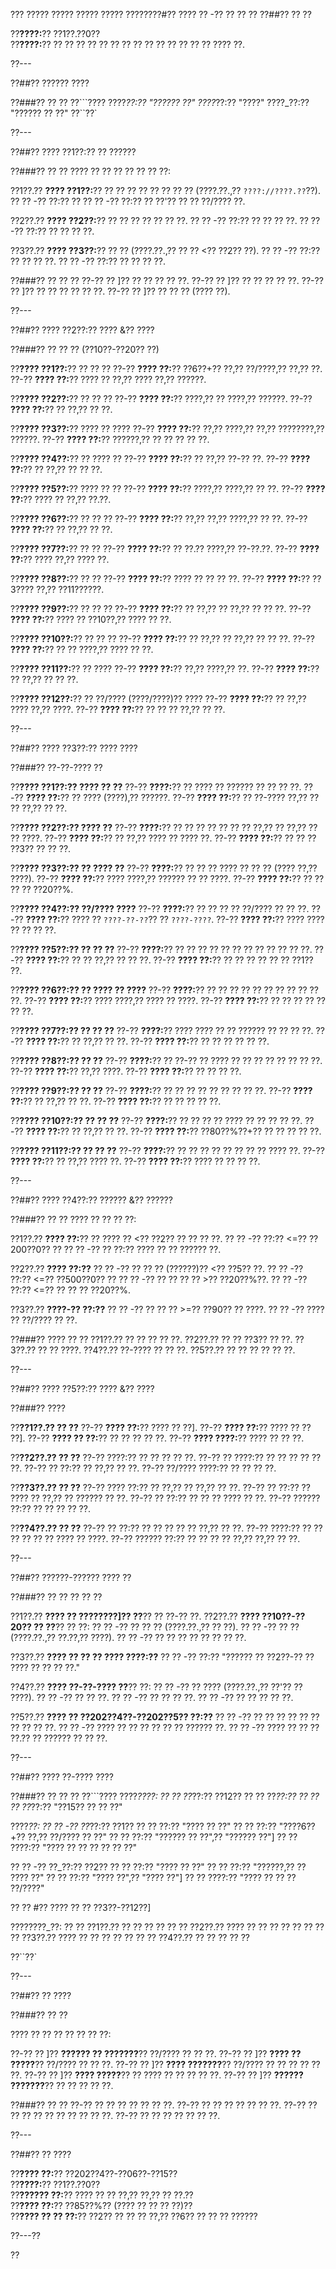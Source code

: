 ??? ????? ????? ????? ????? ????????#?? ???? ?? -?? ?? ?? ??
??##?? ?? ??

??**????:**?? ??1??.??0??  
??**????:**?? ?? ?? ?? ?? ?? ?? ?? ?? ?? ?? ?? ?? ?? ?? ???? ??.

??---

??##?? ?????? ????

??###?? ?? ??
??```????
????_??:?? "?????? ??"
????_??:?? "????"
????_??:?? "?????? ?? ??"
??``??`

??---

??##?? ???? ??1??:?? ?? ??????

??###?? ?? ??
???? ?? ?? ?? ?? ?? ?? ??:

??1??.?? **???? ??1??:**?? ?? ?? ?? ?? ?? ?? ?? ?? (????.??.,?? `????://????.??`??).
??  ?? -?? ??:?? ??
??  ?? -?? ??:?? ?? ??'?? ?? ?? ??/???? ??.

??2??.?? **???? ??2??:**?? ?? ?? ?? ?? ?? ?? ??.
??  ?? -?? ??:?? ?? ?? ?? ??.
??  ?? -?? ??:?? ?? ?? ?? ??.

??3??.?? **???? ??3??:**?? ?? ?? (????.??.,?? ?? ?? <?? ??2?? ??).
??  ?? -?? ??:?? ?? ?? ?? ??.
??  ?? -?? ??:?? ?? ?? ?? ??.

??###?? ?? ?? ??
??-?? ?? ]?? ?? ?? ?? ?? ??.
??-?? ?? ]?? ?? ?? ?? ?? ??.
??-?? ?? ]?? ?? ?? ?? ?? ?? ??.
??-?? ?? ]?? ?? ?? ?? (???? ??).

??---

??##?? ???? ??2??:?? ???? &?? ????

??###?? ?? ?? ?? (??10??-??20?? ??)

??**???? ??1??:**?? ?? ?? ??
??-?? **???? ??:**?? ??6??+?? ??,?? ??/????,?? ??,?? ??.
??-?? **???? ??:**?? ???? ?? ??,?? ???? ??,?? ??????.

??**???? ??2??:**?? ?? ?? ??
??-?? **???? ??:**?? ????,?? ?? ????,?? ??????.
??-?? **???? ??:**?? ?? ??,?? ?? ??.

??**???? ??3??:**?? ???? ?? ????
??-?? **???? ??:**?? ??,?? ????,?? ??,?? ????????,?? ??????.
??-?? **???? ??:**?? ??????,?? ?? ?? ?? ?? ??.

??**???? ??4??:**?? ?? ???? ??
??-?? **???? ??:**?? ?? ??,?? ??-?? ??.
??-?? **???? ??:**?? ?? ??,?? ?? ?? ??.

??**???? ??5??:**?? ???? ?? ??
??-?? **???? ??:**?? ????,?? ????,?? ?? ??.
??-?? **???? ??:**?? ???? ?? ??,?? ??.??.

??**???? ??6??:**?? ?? ?? ??
??-?? **???? ??:**?? ??,?? ??,?? ????,?? ?? ??.
??-?? **???? ??:**?? ?? ??,?? ?? ??.

??**???? ??7??:**?? ?? ??
??-?? **???? ??:**?? ?? ??.?? ????,?? ??-??.??.
??-?? **???? ??:**?? ???? ??,?? ???? ??.

??**???? ??8??:**?? ?? ??
??-?? **???? ??:**?? ???? ?? ?? ?? ??.
??-?? **???? ??:**?? ??3???? ??,?? ??11??????.

??**???? ??9??:**?? ?? ?? ??
??-?? **???? ??:**?? ?? ??,?? ?? ??,?? ?? ?? ??.
??-?? **???? ??:**?? ???? ?? ??10??,?? ???? ?? ??.

??**???? ??10??:**?? ?? ?? ??
??-?? **???? ??:**?? ?? ??,?? ?? ??,?? ?? ?? ??.
??-?? **???? ??:**?? ?? ?? ????,?? ???? ?? ??.

??**???? ??11??:**?? ?? ????
??-?? **???? ??:**?? ??,?? ????,?? ??.
??-?? **???? ??:**?? ?? ??,?? ?? ?? ??.

??**???? ??12??:**?? ?? ??/???? (????/????)?? ????
??-?? **???? ??:**?? ?? ??,?? ???? ??,?? ????.
??-?? **???? ??:**?? ?? ?? ?? ??,?? ?? ??.

??---

??##?? ???? ??3??:?? ???? ????

??###?? ??-??-???? ??

??**???? ??1??:?? ???? ?? ??**
??-?? **????:**?? ?? ???? ?? ?????? ?? ?? ?? ??.
??-?? **???? ??:**?? ?? ???? (????),?? ??????.
??-?? **???? ??:**?? ?? ??-???? ??,?? ?? ?? ??,?? ?? ??.

??**???? ??2??:?? ???? ??**
??-?? **????:**?? ?? ?? ?? ?? ?? ?? ?? ??,?? ?? ??,?? ?? ?? ????.
??-?? **???? ??:**?? ?? ??,?? ???? ?? ???? ??.
??-?? **???? ??:**?? ?? ?? ?? ??3?? ?? ?? ??.

??**???? ??3??:?? ?? ???? ??**
??-?? **????:**?? ?? ?? ?? ???? ?? ?? ?? (???? ??,?? ????).
??-?? **???? ??:**?? ???? ????,?? ?????? ?? ?? ????.
??-?? **???? ??:**?? ?? ?? ?? ?? ??20??%.

??**???? ??4??:?? ??/???? ????**
??-?? **????:**?? ?? ?? ?? ?? ??/???? ?? ?? ??.
??-?? **???? ??:**?? ???? ?? `????-??-??`?? ?? `????-????`.
??-?? **???? ??:**?? ???? ???? ?? ?? ?? ??.

??**???? ??5??:?? ?? ?? ??**
??-?? **????:**?? ?? ?? ?? ?? ?? ?? ?? ?? ?? ?? ?? ??.
??-?? **???? ??:**?? ?? ?? ??,?? ?? ?? ??.
??-?? **???? ??:**?? ?? ?? ?? ?? ?? ?? ??1?? ??.

??**???? ??6??:?? ?? ???? ?? ????**
??-?? **????:**?? ?? ?? ?? ?? ?? ?? ?? ?? ?? ?? ??.
??-?? **???? ??:**?? ???? ????,?? ???? ?? ????.
??-?? **???? ??:**?? ?? ?? ?? ?? ?? ?? ??.

??**???? ??7??:?? ?? ?? ??**
??-?? **????:**?? ???? ???? ?? ?? ?????? ?? ?? ?? ??.
??-?? **???? ??:**?? ?? ??,?? ?? ??.
??-?? **???? ??:**?? ?? ?? ?? ?? ?? ??.

??**???? ??8??:?? ?? ??**
??-?? **????:**?? ?? ??-?? ?? ???? ?? ?? ?? ?? ?? ?? ?? ??.
??-?? **???? ??:**?? ??,?? ????.
??-?? **???? ??:**?? ?? ?? ?? ??.

??**???? ??9??:?? ?? ??**
??-?? **????:**?? ?? ?? ?? ?? ?? ?? ?? ?? ??.
??-?? **???? ??:**?? ?? ??,?? ?? ??.
??-?? **???? ??:**?? ?? ?? ?? ?? ??.

??**???? ??10??:?? ?? ?? ??**
??-?? **????:**?? ?? ?? ?? ?? ???? ?? ?? ?? ?? ??.
??-?? **???? ??:**?? ?? ??,?? ?? ??.
??-?? **???? ??:**?? ??80??%??+?? ?? ?? ?? ?? ??.

??**???? ??11??:?? ?? ?? ??**
??-?? **????:**?? ?? ?? ?? ?? ?? ?? ?? ?? ???? ??.
??-?? **???? ??:**?? ?? ??,?? ???? ??.
??-?? **???? ??:**?? ???? ?? ?? ?? ??.

??---

??##?? ???? ??4??:?? ?????? &?? ??????

??###?? ?? ??
???? ?? ?? ?? ??:

??1??.?? **???? ??:**?? ?? ???? ?? <?? ??2?? ?? ?? ?? ??.
??  ?? -?? ??:?? <=?? ??200??0?? ??
??  ?? -?? ?? ??:?? ???? ?? ?? ?????? ??.

??2??.?? **???? ??:??**
??  ?? -?? ?? ?? ?? (??????)?? <?? ??5?? ??.
??    ?? -?? ??:?? <=?? ??500??0?? ??
??  ?? -?? ?? ?? ?? ?? >?? ??20??%??.
??    ?? -?? ??:?? <=?? ?? ?? ?? ??20??%.

??3??.?? **????-?? ??:??**
??  ?? -?? ?? ?? ?? >=?? ??90?? ?? ????.
??  ?? -?? ???? ?? ??/???? ?? ??.

??###?? ???? ?? ??
??1??.?? ?? ?? ?? ?? ??.
??2??.?? ?? ?? ??3?? ?? ??.
??3??.?? ?? ?? ????.
??4??.?? ??-???? ?? ?? ??.
??5??.?? ?? ?? ?? ?? ?? ??.

??---

??##?? ???? ??5??:?? ???? &?? ????

??###?? ????

??**??1??.?? ?? ??**
??-?? **???? ??:**?? ???? ?? ??].
??-?? **???? ??:**?? ???? ?? ?? ??].
??-?? **???? ?? ??:**?? ?? ?? ?? ?? ??.
??-?? **???? ????:**?? ???? ?? ?? ??.

??**??2??.?? ?? ??**
??-?? ????:?? ?? ?? ?? ?? ??.
??-?? ?? ????:?? ?? ?? ?? ?? ?? ??.
??-?? ?? ??:?? ?? ??,?? ?? ??.
??-?? ??/???? ????:?? ?? ?? ?? ??.

??**??3??.?? ?? ??**
??-?? ???? ??:?? ?? ??,?? ?? ??,?? ?? ??.
??-?? ?? ??:?? ?? ???? ?? ??,?? ?? ?????? ?? ??.
??-?? ?? ??:?? ?? ?? ?? ???? ?? ??.
??-?? ?????? ??:?? ?? ?? ?? ?? ??.

??**??4??.?? ?? ??**
??-?? ?? ??:?? ?? ?? ?? ?? ?? ??,?? ?? ??.
??-?? ????:?? ?? ?? ?? ?? ?? ?? ???? ?? ????.
??-?? ?????? ??:?? ?? ?? ?? ?? ??,?? ??,?? ?? ??.

??---

??##?? ??????-?????? ???? ??

??###?? ?? ?? ?? ?? ??

??1??.?? **???? ?? ????????]?? ??**?? ?? ??-?? ??.
??2??.?? **???? ??10??-??20?? ?? ??**?? ?? ??:
??  ?? -?? ?? ?? ?? (????.??.,?? ?? ??).
??  ?? -?? ?? ?? (????.??.,?? ??.??,?? ????).
??  ?? -?? ?? ?? ?? ?? ?? ?? ?? ??.

??3??.?? **???? ?? ?? ?? ???? ????:??**
??  ?? -?? ??:?? "?????? ?? ??2??-?? ?? ???? ?? ?? ?? ??."

??4??.?? **???? ??-??-???? ??**?? ??:
??  ?? -?? ?? ???? (????.??.,?? ??'?? ?? ????).
??  ?? -?? ?? ?? ??.
??  ?? -?? ?? ?? ?? ??.
??  ?? -?? ?? ?? ?? ?? ??.

??5??.?? **???? ?? ??202??4??-??202??5?? ??:??**
??  ?? -?? ?? ?? ?? ?? ?? ?? ?? ?? ?? ??.
??  ?? -?? ???? ?? ?? ?? ?? ?? ?? ?????? ??.
??  ?? -?? ???? ?? ?? ?? ??.?? ?? ?????? ?? ?? ??.

??---

??##?? ???? ??-???? ????

??###?? ?? ?? ??
??```????
????_????:
?? ?? ??_??:?? ??12??
?? ?? ??_??:?? ??
?? ?? ??_??:?? "??15?? ?? ?? ??"

????_??:
?? ?? -?? ??_??:?? ??1??
??   ?? ??:?? "???? ?? ??"
??   ?? ??:?? "????6??+?? ??,?? ??/???? ?? ??"
??   ?? ??:?? "?????? ?? ??",?? "?????? ??"]
??   ?? ????:?? "???? ?? ?? ?? ?? ?? ??"

?? ?? -?? ??_??:?? ??2??
??   ?? ??:?? "???? ?? ??"
??   ?? ??:?? "??????,?? ?? ???? ??"
??   ?? ??:?? "???? ??",?? "???? ??"]
??   ?? ????:?? "???? ?? ?? ?? ??/????"

?? ?? #?? ???? ?? ?? ??3??-??12??]

????????_??:
?? ?? ??1??.?? ?? ?? ?? ??
?? ?? ??2??.?? ???? ?? ?? ?? ?? ?? ??
?? ?? ??3??.?? ???? ?? ?? ?? ?? ??
?? ?? ??4??.?? ?? ?? ?? ?? ??

??``??`

??---

??##?? ?? ????

??###?? ?? ??

???? ?? ?? ?? ?? ?? ?? ??:

??-?? ?? ]?? **?????? ?? ???????**?? ??/???? ?? ?? ??.
??-?? ?? ]?? **???? ?? ?????**?? ??/???? ?? ?? ??.
??-?? ?? ]?? **???? ???????**?? ??/???? ?? ?? ?? ?? ?? ??.
??-?? ?? ]?? **???? ?????**?? ?? ???? ?? ?? ?? ?? ??.
??-?? ?? ]?? **?????? ???????**?? ?? ?? ?? ?? ??.

??###?? ?? ??
??-?? ?? ?? ?? ?? ?? ?? ??.
??-?? ?? ?? ?? ?? ?? ?? ??.
??-?? ?? ?? ?? ?? ?? ?? ?? ?? ?? ??.
??-?? ?? ?? ?? ?? ?? ?? ??.

??---

??##?? ?? ????

??**???? ??:**?? ??202??4??-??06??-??15??  
??**????:**?? ??1??.??0??  
??**?????? ??:**?? ???? ?? ?? ??,?? ??,?? ?? ??.??  
??**???? ??:**?? ??85??%?? (???? ?? ?? ?? ??)??  
??**???? ?? ?? ??:**?? ??2?? ?? ?? ?? ??,?? ??6?? ?? ?? ?? ??????  

??---??

??